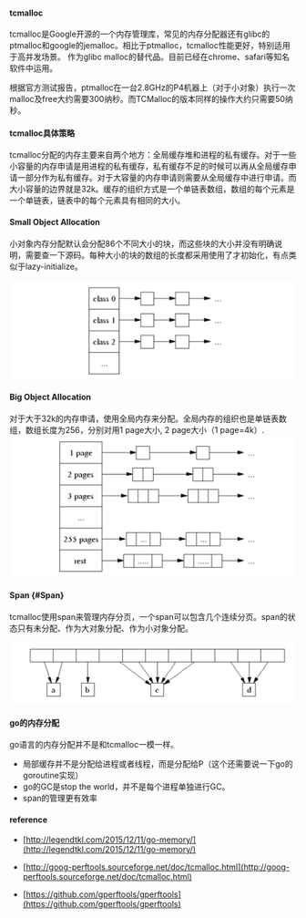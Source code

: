 #### tcmalloc

tcmalloc是Google开源的一个内存管理库，常见的内存分配器还有glibc的ptmalloc和google的jemalloc。相比于ptmalloc，tcmalloc性能更好，特别适用于高并发场景。 作为glibc malloc的替代品。目前已经在chrome、safari等知名软件中运用。

根据官方测试报告，ptmalloc在一台2.8GHz的P4机器上（对于小对象）执行一次malloc及free大约需要300纳秒。而TCMalloc的版本同样的操作大约只需要50纳秒。

#### tcmalloc具体策略

tcmalloc分配的内存主要来自两个地方：全局缓存堆和进程的私有缓存。对于一些小容量的内存申请是用进程的私有缓存，私有缓存不足的时候可以再从全局缓存申请一部分作为私有缓存。对于大容量的内存申请则需要从全局缓存中进行申请。而大小容量的边界就是32k。缓存的组织方式是一个单链表数组，数组的每个元素是一个单链表，链表中的每个元素具有相同的大小。

#### Small Object Allocation

小对象内存分配默认会分配86个不同大小的块，而这些块的大小并没有明确说明，需要查一下源码。每种大小的块的数组的长度都采用使用了才初始化，有点类似于lazy-initialize。

![](/assets/tcmalloc小对象.png)

#### Big Object Allocation

对于大于32k的内存申请，使用全局内存来分配。全局内存的组织也是单链表数组，数组长度为256，分别对用1 page大小, 2 page大小（1 page=4k）.  
![](/assets/tcmalloc大对象分配.png)

#### Span {#Span}

tcmalloc使用span来管理内存分页，一个span可以包含几个连续分页。span的状态只有未分配、作为大对象分配、作为小对象分配。

![](/assets/tcmalloc_span.png)

#### go的内存分配

go语言的内存分配并不是和tcmalloc一模一样。

* 局部缓存并不是分配给进程或者线程，而是分配给P（这个还需要说一下go的goroutine实现）
* go的GC是stop the world，并不是每个进程单独进行GC。
* span的管理更有效率

#### reference

* [http://legendtkl.com/2015/12/11/go-memory/](http://legendtkl.com/2015/12/11/go-memory/)

* [http://goog-perftools.sourceforge.net/doc/tcmalloc.html](http://goog-perftools.sourceforge.net/doc/tcmalloc.html)

* [https://github.com/gperftools/gperftools](https://github.com/gperftools/gperftools)



